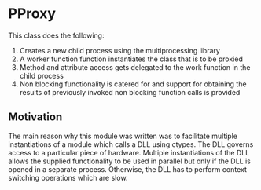 PProxy
======

This class does the following:

1. Creates a new child process using the multiprocessing library
2. A worker function function instantiates the class that is to be proxied
3. Method and attribute access gets delegated to the work function in the child
   process
4. Non blocking functionality is catered for and support for obtaining the
   results of previously invoked non blocking function calls is provided

Motivation
----------

The main reason why this module was written was to facilitate multiple
instantiations of a module which calls a DLL using ctypes. The DLL governs
access to a particular piece of hardware. Multiple instantiations of the DLL
allows the supplied functionality to be used in parallel but only if the DLL is
opened in a separate process. Otherwise, the DLL has to perform context
switching operations which are slow.
